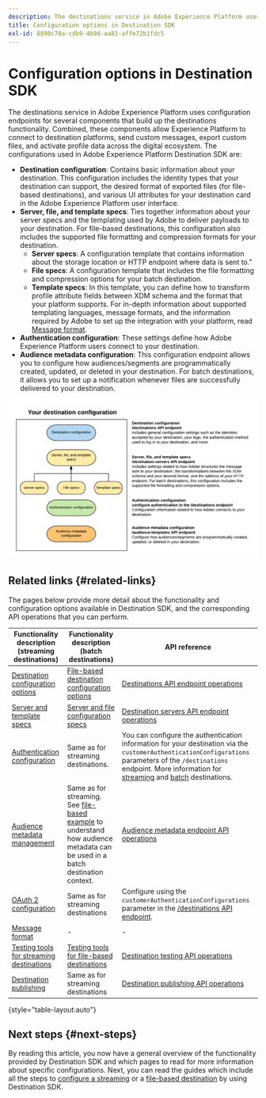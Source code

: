 ```yaml
---
description: The destinations service in Adobe Experience Platform uses configuration endpoints for several components that build up the destinations functionality. Combined, these components allow Experience Platform to connect to destination partners, send custom messages, and activate profile data across the digital ecosystem.
title: Configuration options in Destination SDK
exl-id: 8890c70a-cdb9-4b9d-aa81-affe72b1fdc5
---
```

# Configuration options in Destination SDK

The destinations service in Adobe Experience Platform uses configuration endpoints for several components that build up the destinations functionality. Combined, these components allow Experience Platform to connect to destination platforms, send custom messages, export custom files, and activate profile data across the digital ecosystem. The configurations used in Adobe Experience Platform Destination SDK are:

* **Destination configuration**: Contains basic information about your destination. This configuration includes the identity types that your destination can support, the desired format of exported files (for file-based destinations), and various UI attributes for your destination card in the Adobe Experience Platform user interface.
* **Server, file, and template specs**: Ties together information about your server specs and the templating used by Adobe to deliver payloads to your destination. For file-based destinations, this configuration also includes the supported file formatting and compression formats for your destination.
  * **Server specs**: A configuration template that contains information about the storage location or HTTP endpoint where data is sent to."
  * **File specs**: A configuration template that includes the file formatting and compression options for your batch destination.
  * **Template specs**: In this template, you can define how to transform profile attribute fields between XDM schema and the format that your platform supports. For in-depth information about supported templating languages, message formats, and the information required by Adobe to set up the integration with your platform, read [Message format](./message-format.md).
* **Authentication configuration**: These settings define how Adobe Experience Platform users connect to your destination.
* **Audience metadata configuration**: This configuration endpoint allows you to configure how audiences/segments are programmatically created, updated, or deleted in your destination. For batch destinations, it allows you to set up a notification whenever files are successfully delivered to your destination.

![Diagram showing the Destination SDK configuration endpoints and how these are used together.](assets/self-service-configuration.png)

## Related links {#related-links}

The pages below provide more detail about the functionality and configuration options available in Destination SDK, and the corresponding API operations that you can perform.

|Functionality description (streaming destinations) | Functionality description (batch destinations) | API reference |
|--- |--- |--- |
|[Destination configuration options](./destination-configuration.md) | [File-based destination configuration options](/help/destinations/destination-sdk/file-based-destination-configuration.md) |  [Destinations API endpoint operations](./destination-configuration-api.md) |
|[Server and template specs](./server-and-template-configuration.md) | [Server and file configuration specs](/help/destinations/destination-sdk/server-and-file-configuration.md) | [Destination servers API endpoint operations](./destination-server-api.md) |
|[Authentication configuration](./authentication-configuration.md) | Same as for streaming destinations. | You can configure the authentication information for your destination via the `customerAuthenticationConfigurations` parameters of the `/destinations` endpoint. More information for [streaming](/help/destinations/destination-sdk/destination-configuration.md#customer-authentication-configurations) and [batch](/help/destinations/destination-sdk/file-based-destination-configuration.md#customer-authentication-configurations) destinations. |
|[Audience metadata management](./audience-metadata-management.md) | Same as for streaming. See [file-based example](/help/destinations/destination-sdk/audience-metadata-management.md#example-file-based) to understand how audience metadata can be used in a batch destination context. |  [Audience metadata endpoint API operations](./audience-metadata-api.md) | 
|[OAuth 2 configuration](./oauth2-authentication.md) | Same as for streaming destinations | Configure using the `customerAuthenticationConfigurations` parameter in the [/destinations API endpoint](./destination-configuration-api.md). |
|[Message format](./message-format.md) | - | - | 
|[Testing tools for streaming destinations](./test-destination.md) | [Testing tools for file-based destinations](/help/destinations/destination-sdk/file-based-destination-testing-overview.md) |  [Destination testing API operations](./destination-testing-api.md) |
|[Destination publishing](./configure-destination-instructions.md#publish-destination) | Same as for streaming destinations |  [Destination publishing API operations](./destination-publish-api.md) |

{style="table-layout:auto"}

## Next steps {#next-steps}

By reading this article, you now have a general overview of the functionality provided by Destination SDK and which pages to read for more information about specific configurations. Next, you can read the guides which include all the steps to [configure a streaming](/help/destinations/destination-sdk/configure-destination-instructions.md) or a [file-based destination](/help/destinations/destination-sdk/configure-file-based-destination-instructions.md) by using Destination SDK.

